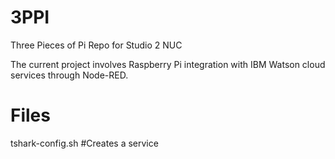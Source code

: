 # 3PPI
Three Pieces of Pi
Repo for Studio 2 NUC

The current project involves Raspberry Pi integration with IBM Watson cloud services through Node-RED.

# Files
tshark-config.sh    #Creates a service


